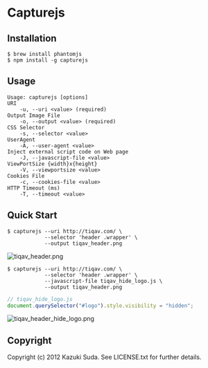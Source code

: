 # Capturejs

## Installation

    $ brew install phantomjs
    $ npm install -g capturejs

## Usage

    Usage: capturejs [options]
    URI
        -u, --uri <value> (required)
    Output Image File
        -o, --output <value> (required)
    CSS Selector
        -s, --selector <value>
    UserAgent
        -A, --user-agent <value>
    Inject external script code on Web page
        -J, --javascript-file <value>
    ViewPortSize {width}x{height}
        -V, --viewportsize <value>
    Cookies File
        -c, --cookies-file <value>
    HTTP Timeout (ms)
        -T, --timeout <value>

## Quick Start

    $ capturejs --uri http://tiqav.com/ \
                --selector 'header .wrapper' \
                --output tiqav_header.png

![tiqav_header.png](http://farm9.staticflickr.com/8166/7386134234_50d633e965.jpg)

    $ capturejs --uri http://tiqav.com/ \
                --selector 'header .wrapper' \
                --javascript-file tiqav_hide_logo.js \
                --output tiqav_header.png

```js
// tiqav_hide_logo.js
document.querySelector("#logo").style.visibility = "hidden";
```

![tiqav_header_hide_logo.png](http://farm8.staticflickr.com/7073/7386144940_9e686bcaf8.jpg)

## Copyright

Copyright (c) 2012 Kazuki Suda. See LICENSE.txt for further details.
